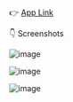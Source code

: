 :point_right: [App Link](https://tranquil-hotteok-43954f.netlify.app/)

👇 Screenshots

![image](https://github.com/sri-ram-ravi/JavaScript-Projects/assets/155220486/ccd08df5-a231-437e-8ba3-18d228ccfa7a)

![image](https://github.com/sri-ram-ravi/JavaScript-Projects/assets/155220486/bad3ed8b-3614-4e01-8824-97e580879e95)

![image](https://github.com/sri-ram-ravi/JavaScript-Projects/assets/155220486/589e9495-31e2-4728-a90e-fe41ff6ab927)



